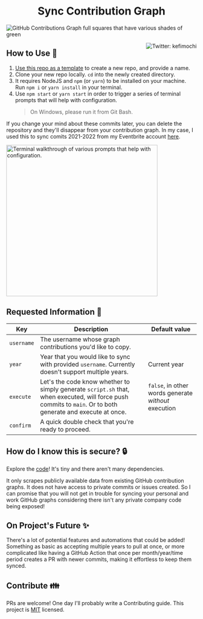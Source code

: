 <h1 align="center">
  Sync Contribution Graph
</h1>

![GitHub Contributions Graph full squares that have various shades of green](img/cover-photo.png)

<a href="https://twitter.com/kefimochi" align="right">
    <img alt="Twitter: kefimochi" src="https://img.shields.io/twitter/follow/kefimochi.svg?style=social" target="_blank" align="right" />
</a>

## How to Use 🚀

1. [Use this repo as a template](https://github.com/kefimochi/sync-contribution-graph/generate) to create a new repo, and provide a name.
2. Clone your new repo locally.  `cd` into the newly created directory.
3. It requires NodeJS and `npm` (or `yarn`) to be installed on your machine. Run `npm i` or `yarn install` in your terminal.
4. Use `npm start` or `yarn start` in order to trigger a series of terminal prompts that will help with configuration.
   > On Windows, please run it from Git Bash.

If you change your mind about these commits later, you can delete the repository and they'll disappear from your contribution graph. In my case, I used this to sync comits 2021-2022 from my Eventbrite account [here](https://github.com/kateefimova-eb?tab=overview&from=2022-12-01&to=2022-12-31). 

<img height="400px" width="auto" src="img/usage.gif" alt="Terminal walkthrough of various prompts that help with configuration." />

## Requested Information 🌳

| Key        | Description                                                                                                                                                 | Default value                                        |
| ---------- | ----------------------------------------------------------------------------------------------------------------------------------------------------------- | ---------------------------------------------------- |
| `username` | The username whose graph contributions you'd like to copy.                                                                                                  |                                                      |
| `year`     | Year that you would like to sync with provided `username`. Currently doesn't support multiple years.                                                        | Current year                                         |
| `execute`  | Let's the code know whether to simply generate `script.sh` that, when executed, will force push commits to `main`. Or to both generate and execute at once. | `false`, in other words generate _without_ execution |
| `confirm`  | A quick double check that you're ready to proceed.                                                                                                          |

## How do I know this is secure? 🔒

Explore the [code](src/index.js)! It's tiny and there aren't many dependencies.

It only scrapes publicly available data from existing GitHub contribution graphs. It does not have access to private commits or issues created. So I can promise that you will not get in trouble for syncing your personal and work GitHub graphs considering there isn't any private company code being exposed!

## On Project's Future ✨

There's a lot of potential features and automations that could be added! Something as basic as accepting multiple years to pull at once, or more complicated like having a GitHub Action that once per month/year/time period creates a PR with newer commits, making it effortless to keep them synced.

## Contribute 👪

PRs are welcome! One day I'll probably write a Contributing guide. This project is [MIT](LICENSE) licensed.
